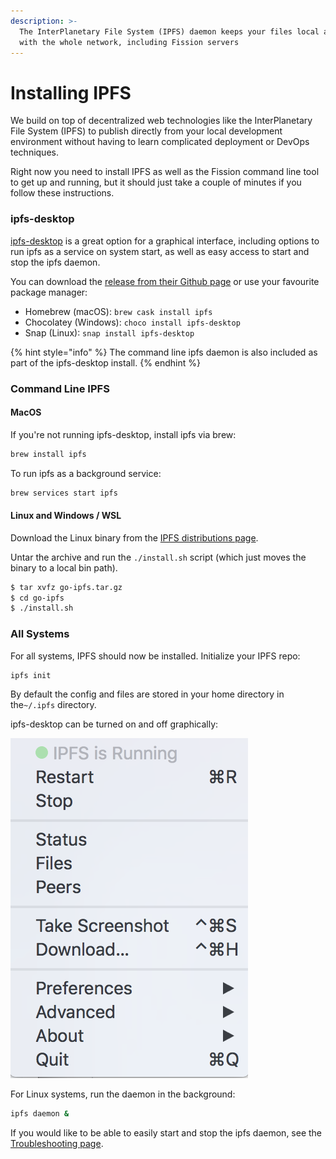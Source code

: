 ```yaml
---
description: >-
  The InterPlanetary File System (IPFS) daemon keeps your files local and syncs
  with the whole network, including Fission servers
---
```


# Installing IPFS

We build on top of decentralized web technologies like the InterPlanetary File System \(IPFS\) to publish directly from your local development environment without having to learn complicated deployment or DevOps techniques.

Right now you need to install IPFS as well as the Fission command line tool to get up and running, but it should just take a couple of minutes if you follow these instructions.

### ipfs-desktop

[ipfs-desktop](https://github.com/ipfs-shipyard/ipfs-desktop) is a great option for a graphical interface, including options to run ipfs as a service on system start, as well as easy access to start and stop the ipfs daemon.

You can download the [release from their Github page](https://github.com/ipfs-shipyard/ipfs-desktop/releases) or use your favourite package manager:

* Homebrew \(macOS\): `brew cask install ipfs` 
* Chocolatey \(Windows\): `choco install ipfs-desktop` 
* Snap \(Linux\): `snap install ipfs-desktop` 

{% hint style="info" %}
The command line ipfs daemon is also included as part of the ipfs-desktop install.
{% endhint %}

### Command Line IPFS

#### MacOS

If you're not running ipfs-desktop, install ipfs via brew:

```bash
brew install ipfs
```

To run ipfs as a background service:

```bash
brew services start ipfs
```

#### Linux and Windows / WSL

Download the Linux binary from the [IPFS distributions page](https://dist.ipfs.io/#go-ipfs).

Untar the archive and run the `./install.sh` script \(which just moves the binary to a local bin path\).

```bash
$ tar xvfz go-ipfs.tar.gz
$ cd go-ipfs
$ ./install.sh
```

### All Systems

For all systems, IPFS should now be installed. Initialize your IPFS repo:

```bash
ipfs init
```

By default the config and files are stored in your home directory in the`~/.ipfs` directory.

ipfs-desktop can be turned on and off graphically:

![ipfs-desktop menubar on MacOS](../../.gitbook/assets/ipfs-desktop-menubar.png)

For Linux systems, run the daemon in the background:

```bash
ipfs daemon &
```

If you would like to be able to easily start and stop the ipfs daemon, see the [Troubleshooting page](../../appendix/troubleshooting.md#initd).

